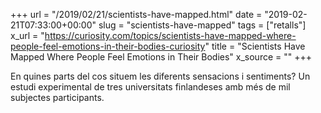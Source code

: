 +++
url = "/2019/02/21/scientists-have-mapped.html"
date = "2019-02-21T07:33:00+00:00"
slug = "scientists-have-mapped"
tags = ["retalls"]
x_url = "https://curiosity.com/topics/scientists-have-mapped-where-people-feel-emotions-in-their-bodies-curiosity"
title = "Scientists Have Mapped Where People Feel Emotions in Their Bodies"
x_source = ""
+++


En quines parts del cos situem les diferents sensacions i sentiments? Un estudi experimental de tres universitats finlandeses amb més de mil subjectes participants. 

